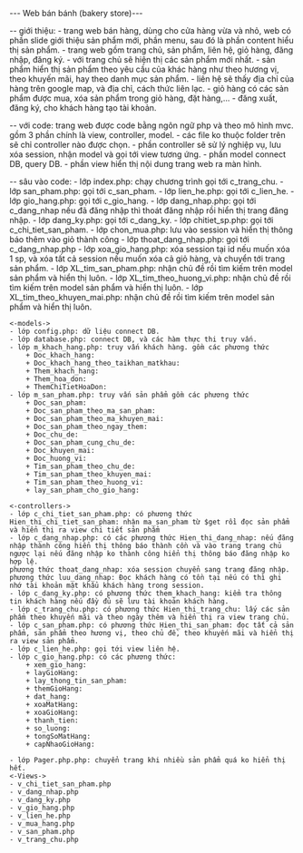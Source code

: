 --- Web bán bánh (bakery store)---

-- giới thiệu:
    - trang web bán hàng, dùng cho cửa hàng vừa và nhỏ, web có phần slide giới thiệu sản phẩm mới, phần menu, sau đó là phần content hiểu thị sản phẩm.
    - trang web gồm trang chủ, sản phẩm, liên hệ, giỏ hàng, đăng nhập, đăng ký.
    - với trang chủ sẽ hiện thị các sản phẩm mới nhất.
    - sản phẩm hiển thị sản phẩm theo yêu cầu của khác hàng như theo hương vị, theo khuyến mãi, hay theo danh mục sản phẩm.
    - liên hệ sẽ thấy địa chỉ của hàng trên google map, và địa chỉ, cách thức liên lạc.
    - giỏ hàng có các sản phẩm được mua, xóa sản phẩm trong giỏ hàng, đặt hàng,...
    - đăng xuất, đăng ký, cho khách hàng tạo tài khoản.

-- với code:
    trang web được code bằng ngôn ngữ php và theo mô hình mvc.
    gồm 3 phần chính là view, controller, model.
    - các file ko thuộc folder trên sẽ chỉ controller nào được chọn.
    - phần controller sẽ sử lý nghiệp vụ, lưu xóa session, nhận model và gọi tới view tương ứng.
    - phần model connect DB, query DB.
    - phần view hiển thị nội dung trang web ra màn hình.

-- sâu vào code:
    - lớp index.php: chạy chương trình gọi tới c_trang_chu.
    - lớp san_pham.php: gọi tới c_san_pham.
    - lớp lien_he.php: gọi tới c_lien_he.
    - lớp gio_hang.php: gọi tới c_gio_hang.
    - lớp dang_nhap.php: gọi tới c_dang_nhap nếu đã đăng nhập thì thoát đăng nhập rồi hiển thị trang đăng nhập.
    - lớp dang_ky.php: gọi tới c_dang_ky.
    - lớp chitiet_sp.php: gọi tới c_chi_tiet_san_pham.
    - lớp chon_mua.php: lưu vào session và hiển thị thông báo thêm vào giỏ thành công
    - lớp thoat_dang_nhap.php: gọi tới c_dang_nhap.php
    - lớp xoa_gio_hang.php: xóa session tại id nếu muốn xóa 1 sp, và xóa tất cả session nếu muốn xóa cả giỏ hàng, và chuyển tới trang sản phẩm.
    - lớp XL_tim_san_pham.php: nhận chủ đề rồi tìm kiếm trên model sản phẩm và hiển thị luôn.
    - lớp XL_tim_theo_huong_vi.php: nhận chủ đề rồi tìm kiếm trên model sản phẩm và hiển thị luôn.
    - lớp XL_tim_theo_khuyen_mai.php: nhận chủ đề rồi tìm kiếm trên model sản phẩm và hiển thị luôn.

    <-models->
    - lớp config.php: dữ liệu connect DB.
    - lớp database.php: connect DB, và các hàm thực thi truy vấn.
    - lớp m_khach_hang.php: truy vấn khách hàng. gồm các phương thức
        + Doc_khach_hang:
        + Doc_khach_hang_theo_taikhan_matkhau:
        + Them_khach_hang:
        + Them_hoa_don:
        + ThemChiTietHoaDon:
    - lớp m_san_pham.php: truy vấn sản phẩm gồm các phương thức
        + Doc_san_pham:
        + Doc_san_pham_theo_ma_san_pham:
        + Doc_san_pham_theo_ma_khuyen_mai:
        + Doc_san_pham_theo_ngay_them:
        + Doc_chu_de:
        + Doc_san_pham_cung_chu_de:
        + Doc_khuyen_mai:
        + Doc_huong_vi:
        + Tim_san_pham_theo_chu_de:
        + Tim_san_pham_theo_khuyen_mai:
        + Tim_san_pham_theo_huong_vi:
        + lay_san_pham_cho_gio_hang:
    
    <-controllers->
    - lớp c_chi_tiet_san_pham.php: có phương thức Hien_thi_chi_tiet_san_pham: nhận ma_san_pham từ $get rồi đọc sản phẩm và hiển thị ra view chi tiết sản phẩm
    - lớp c_dang_nhap.php: có các phương thức Hien_thi_dang_nhap: nếu đăng nhập thành công hiển thị thông báo thành cồn và vào trang trang chủ ngược lại nếu đăng nhập ko thành công hiển thị thông báo đăng nhập ko hợp lệ.
    phương thức thoat_dang_nhap: xóa session chuyển sang trang đăng nhập.
    phương thức luu_dang_nhap: Đọc khách hàng có tồn tại nếu có thì ghi nhớ tài khoản mật khẩu khách hàng trong session.
    - lớp c_dang_ky.php: có phương thức them_khach_hang: kiểm tra thông tin khách hàng nếu đầy đủ sẽ lưu tài khoản khách hàng.
    - lớp c_trang_chu.php: có phương thức Hien_thi_trang_chu: lấy các sản phẩm theo khuyến mãi và theo ngày thêm và hiển thị ra view trang chủ.
    - lớp c_san_pham.php: có phương thức Hien_thi_san_pham: đọc tất cả sản phẩm, sản phẩm theo hương vị, theo chủ đề, theo khuyến mãi và hiển thị ra view sản phẩm.
    - lớp c_lien_he.php: gọi tới view liên hệ.
    - lớp c_gio_hang.php: có các phương thức:
        + xem_gio_hang:
        + layGioHang:
        + lay_thong_tin_san_pham:
        + themGioHang:
        + dat_hang:
        + xoaMatHang:
        + xoaGioHang:
        + thanh_tien:
        + so_luong:
        + tongSoMatHang:
        + capNhaoGioHang:

    - lớp Pager.php.php: chuyển trang khi nhiều sản phẩm quá ko hiển thị hết.
    <-Views->
    - v_chi_tiet_san_pham.php
    - v_dang_nhap.php
    - v_dang_ky.php
    - v_gio_hang.php
    - v_lien_he.php
    - v_mua_hang.php
    - v_san_pham.php
    - v_trang_chu.php
